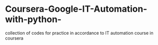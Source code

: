 # Coursera-Google-IT-Automation-with-python-
collection of codes for practice in accordance to IT automation course in coursera
